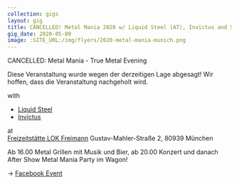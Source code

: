 ```yaml
---
collection: gigs
layout: gig
title: CANCELLED! Metal Mania 2020 w/ Liquid Steel (AT), Invictus and Skyconqueror
gig_date: 2020-05-09
image: :SITE_URL:/img/flyers/2020-metal-mania-munich.png
---
```


CANCELLED: Metal Mania - True Metal Evening

Diese Veranstaltung wurde wegen der derzeitigen Lage abgesagt! Wir hoffen, dass die Veranstaltung nachgeholt wird.

with
 * [Liquid Steel](https://www.liquidsteel.at/)
 * [Invictus](https://www.facebook.com/InvictusHeavyMetal/)

at  
[Freizeitstätte LOK Freimann](https://goo.gl/maps/b2jAzTy7Sw4h62Hi9)
Gustav-Mahler-Straße 2, 80939 München

Ab 16.00 Metal Grillen mit Musik und Bier, ab 20.00 Konzert und danach After Show Metal Mania Party im Wagon!

-> [Facebook Event](https://www.facebook.com/events/2267714860200128/)
